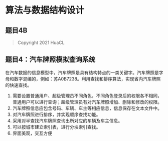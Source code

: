 # 算法与数据结构设计
## 题目4B
> Copyright 2021 HuaCL
## 题目4：汽车牌照模拟查询系统
在汽车数据的信息模型中，汽车牌照是具有结构特点的一类关键字。汽车牌照是字母和数字混编的，例如：苏A0B7238。利用查找和排序算法，实现省内汽车牌照的快速查找。
1. 需要设置普通用户、超级管理员不同角色，不同角色登录后的权限各不相同，普通用户可以进行查询；超级管理员有对汽车牌照增加、删除和修改的权限。
2. 汽车牌照信息应包含号码、车辆、车主等相应信息，信息保存在文本文件中。
3. 对汽车牌照进行排序，并实现顺序查找功能。
4. 采用对半查找汽车牌照查询出所对应的车辆及车主信息。
5. 可以按城市建立索引表，进行分块索引查找。
6. 界面美观，交互方便
